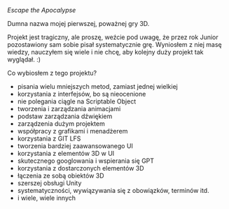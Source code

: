 *Escape the Apocalypse*

Dumna nazwa mojej pierwszej, poważnej gry 3D.

Projekt jest tragiczny, ale proszę, weźcie pod uwagę, że przez rok Junior pozostawiony sam sobie pisał systematycznie grę. Wyniosłem z niej masę wiedzy, nauczyłem się wiele i nie chcę, aby kolejny duży projekt tak wyglądał. :)

Co wybiosłem z tego projektu?
- pisania wielu mniejszych metod, zamiast jednej wielkiej
- korzystania z interfejsów, bo są nieocenione
- nie polegania ciągle na Scriptable Object
- tworzenia i zarządzania animacjami
- podstaw zarządzania dźwiękiem
- zarządzenia dużym projektem
- współpracy z grafikami i menadżerem
- korzystania z GIT LFS
- tworzenia bardziej zaawansowanego UI
- korzystania z elementów 3D w UI
- skutecznego googlowania i wspierania się GPT
- korzystania z dostarczonych elementów 3D
- łączenia ze sobą obiektów 3D
- szerszej obsługi Unity
- systematyczności, wywiązywania się z obowiązków, terminów itd.
- i wiele, wiele innych
